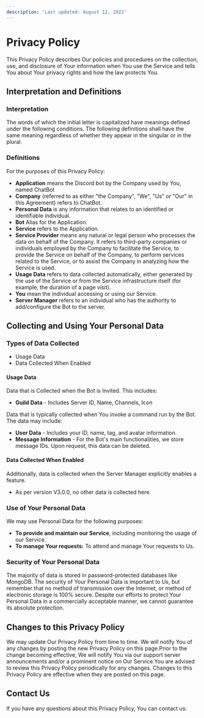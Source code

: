 ```yaml
---
description: 'Last updated: August 12, 2022'
---
```


# Privacy Policy

This Privacy Policy describes Our policies and procedures on the collection, use, and disclosure of Your information when You use the Service and tells You about Your privacy rights and how the law protects You.&#x20;

## Interpretation and Definitions

### Interpretation

The words of which the initial letter is capitalized have meanings defined under the following conditions. The following definitions shall have the same meaning regardless of whether they appear in the singular or in the plural.

### Definitions <a href="#definitions" id="definitions"></a>

For the purposes of this Privacy Policy:

* **Application** means the Discord bot by the Company used by You, named ChatBot
* **Company** (referred to as either "the Company", "We", "Us" or "Our" in this Agreement) refers to ChatBot.
* **Personal Data** is any information that relates to an identified or identifiable individual.
* **Bot** Alias for the Application.
* **Service** refers to the Application.
* **Service Provider** means any natural or legal person who processes the data on behalf of the Company. It refers to third-party companies or individuals employed by the Company to facilitate the Service, to provide the Service on behalf of the Company, to perform services related to the Service, or to assist the Company in analyzing how the Service is used.
* **Usage Data** refers to data collected automatically, either generated by the use of the Service or from the Service infrastructure itself (for example, the duration of a page visit).
* **You** mean the individual accessing or using our Service.
* **Server Manager** refers to an individual who has the authority to add/configure the Bot to the server.

## Collecting and Using Your Personal Data <a href="#collecting-and-using-your-personal-data" id="collecting-and-using-your-personal-data"></a>

### Types of Data Collected <a href="#types-of-data-collected" id="types-of-data-collected"></a>

* Usage Data
* Data Collected When Enabled

#### Usage Data <a href="#usage-data" id="usage-data"></a>

Data that is Collected when the Bot is Invited. This includes:

* **Guild Data** - Includes Server ID, Name, Channels, Icon

Data that is typically collected when You invoke a command run by the Bot. The data may include:

* **User Data** - Includes your ID, name, tag, and avatar information.
* **Message Information** - For the Bot's main functionalities, we store message IDs. Upon request, this data can be deleted.

#### Data Collected When Enabled <a href="#data-collected-when-enabled" id="data-collected-when-enabled"></a>

Additionally, data is collected when the Server Manager explicitly enables a feature.

* As per version V3.0.0, no other data is collected here.

### Use of Your Personal Data <a href="#use-of-your-personal-data" id="use-of-your-personal-data"></a>

We may use Personal Data for the following purposes:

* **To provide and maintain our Service**, including monitoring the usage of our Service.
* **To manage Your requests:** To attend and manage Your requests to Us.

### Security of Your Personal Data <a href="#security-of-your-personal-data" id="security-of-your-personal-data"></a>

The majority of data is stored in password-protected databases like MongoDB. The security of Your Personal Data is important to Us, but remember that no method of transmission over the Internet, or method of electronic storage is 100% secure. Despite our efforts to protect Your Personal Data in a commercially acceptable manner, we cannot guarantee its absolute protection.

## Changes to this Privacy Policy <a href="#changes-to-this-privacy-policy" id="changes-to-this-privacy-policy"></a>

We may update Our Privacy Policy from time to time. We will notify You of any changes by posting the new Privacy Policy on this page.Prior to the change becoming effective, We will notify You via our support server announcements and/or a prominent notice on Our Service.You are advised to review this Privacy Policy periodically for any changes. Changes to this Privacy Policy are effective when they are posted on this page.

## Contact Us <a href="#contact-us" id="contact-us"></a>

If you have any questions about this Privacy Policy, You can contact us:
